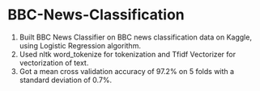 # BBC-News-Classification
1. Built BBC News Classifier on BBC news classification data on Kaggle, using Logistic Regression algorithm.
2. Used nltk word_tokenize for tokenization and Tfidf Vectorizer for vectorization of text.
3. Got a mean cross validation accuracy of 97.2% on 5 folds with a standard deviation of 0.7%.

